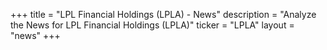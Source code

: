 +++
title = "LPL Financial Holdings (LPLA) - News"
description = "Analyze the News for LPL Financial Holdings (LPLA)"
ticker = "LPLA"
layout = "news"
+++

